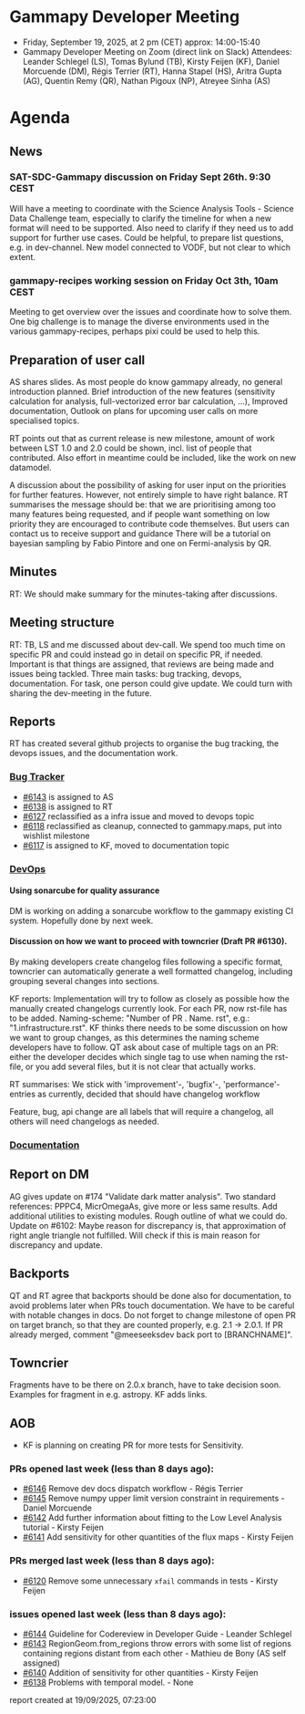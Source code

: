 # Gammapy Developer Meeting 
 * Friday, September 19, 2025, at 2 pm (CET) approx: 14:00-15:40
 * Gammapy Developer Meeting on Zoom (direct link on Slack) 
Attendees: Leander Schlegel (LS), Tomas Bylund (TB), Kirsty Feijen (KF), Daniel Morcuende (DM), Régis Terrier (RT), Hanna Stapel (HS),  Aritra Gupta (AG), Quentin Remy (QR), Nathan Pigoux (NP), Atreyee Sinha (AS)
 
# Agenda

## News
### SAT-SDC-Gammapy discussion on Friday Sept 26th. 9:30 CEST
Will have a meeting to coordinate with the Science Analysis Tools - Science Data Challenge team, especially to clarify the timeline for when a new format will need to be supported. Also need to clarify if they need us to add support for further use cases. Could be helpful, to prepare list questions, e.g. in dev-channel.
New model connected to VODF, but not clear to which extent.


### gammapy-recipes working session on Friday Oct 3th, 10am CEST
Meeting to get overview over the issues and coordinate how to solve them. One big challenge is to manage the diverse environments used in the various gammapy-recipes, perhaps pixi could be used to help this.

## Preparation of user call
AS shares slides. As most people do know gammapy already, no general introduction planned. Brief introduction of the new features (sensitivity calculation for analysis, full-vectorized error bar calculation, ...), Improved documentation, Outlook on plans for upcoming user calls on more specialised topics.

RT points out that as current release is new milestone, amount of work between LST 1.0 and 2.0 could be shown, incl. list of people that contributed. Also effort in meantime could be included, like the work on new datamodel.

A discussion about the possibility of asking for user input on the priorities for further features. However, not entirely simple to have right balance. 
RT summarises the message should be: that we are prioritising among too many features being requested, and if people want something on low priority they are encouraged to contribute code themselves. But users can contact us to receive support and guidance
There will be a tutorial on bayesian sampling by Fabio Pintore and one on Fermi-analysis by QR.

## Minutes
RT: We should make summary for the minutes-taking after discussions.

## Meeting structure
RT: TB, LS and me discussed about dev-call. We spend too much time on specific PR and could instead go in detail on specific PR, if needed. Important is that things are assigned, that reviews are being made and issues being tackled. Three main tasks: bug tracking, devops, documentation. For task, one person could give update. We could turn with sharing the dev-meeting in the future.

## Reports
RT has created several github projects to organise the bug tracking, the devops issues, and the documentation work.

### [Bug Tracker](https://github.com/orgs/gammapy/projects/36/views/1)

* [#6143](https://github.com/gammapy/gammapy/issues/6143) is assigned to AS
* [#6138](https://github.com/gammapy/gammapy/issues/6138) is assigned to RT
* [#6127](https://github.com/gammapy/gammapy/issues/6127) reclassified as a infra issue and moved to devops topic
* [#6118](https://github.com/gammapy/gammapy/issues/6118) reclassified as cleanup, connected to gammapy.maps, put into wishlist milestone
* [#6117](https://github.com/gammapy/gammapy/issues/6117) is assigned to KF, moved to documentation topic

### [DevOps](https://github.com/orgs/gammapy/projects/31)
#### Using sonarcube for quality assurance
DM is working on adding a sonarcube workflow to the gammapy existing CI system. Hopefully done by next week.

#### Discussion on how we want to proceed with towncrier (Draft PR #6130). 
By making developers create changelog files following a specific format, towncrier can automatically generate a well formatted changelog, including grouping several changes into sections. 

KF reports: Implementation will try to follow as closely as possible how the manually created changelogs currently look. For each PR, now rst-file has to be added. Naming-scheme: "Number of PR . Name. rst", e.g.: "1.infrastructure.rst".
KF thinks there needs to be some discussion on how we want to group changes, as this determines the naming scheme developers have to follow.
QT ask about case of multiple tags on an PR: either the developer decides which single tag to use when naming the rst-file, or you add several files, but it is not clear that actually works.

RT summarises: We stick with 'improvement'-, 'bugfix'-, 'performance'- entries as currently, decided that should have changelog workflow 

Feature, bug, api change are all labels that will require a changelog, all others will need changelogs as needed.

### [Documentation](https://github.com/orgs/gammapy/projects/27/views/2)

## Report on DM
AG gives update on #174 "Validate dark matter analysis". Two standard references: PPPC4, MicrOmegaAs, give more or less same results. Add additional utilities to existing modules. Rough outline of what we could do.
Update on #6102: Maybe reason for discrepancy is, that approximation of right angle triangle not fulfilled. Will check if this is main reason for discrepancy and update.

## Backports 
QT and RT agree that backports should be done also for documentation, to avoid problems later when PRs touch documentation. We have to be careful with notable changes in docs. Do not forget to change milestone of open PR on target branch, so that they are counted properly, e.g. 2.1 -> 2.0.1. If PR already merged, comment "@meeseeksdev back port to [BRANCHNAME]". 

## Towncrier
Fragments have to be there on 2.0.x branch, have to take decision soon. Examples for fragment in e.g. astropy. KF adds links.

## AOB
- KF is planning on creating PR for more tests for Sensitivity.

### PRs opened last week (less than 8 days ago): 
* [#6146](https://github.com/gammapy/gammapy/pull/6146) Remove dev docs dispatch workflow - Régis Terrier
* [#6145](https://github.com/gammapy/gammapy/pull/6145) Remove numpy upper limit version constraint in requirements - Daniel Morcuende
* [#6142](https://github.com/gammapy/gammapy/pull/6142) Add further information about fitting to the Low Level Analysis tutorial - Kirsty Feijen
* [#6141](https://github.com/gammapy/gammapy/pull/6141) Add sensitivity for other quantities of the flux maps - Kirsty Feijen

### PRs merged last week (less than 8 days ago): 
* [#6120](https://github.com/gammapy/gammapy/pull/6120) Remove some unnecessary `xfail` commands in tests - Kirsty Feijen

### issues opened last week (less than 8 days ago): 
* [#6144](https://github.com/gammapy/gammapy/issues/6144) Guideline for Codereview in Developer Guide - Leander Schlegel
* [#6143](https://github.com/gammapy/gammapy/issues/6143) RegionGeom.from_regions throw errors with some list of regions containing regions distant from each other - Mathieu de Bony (AS self assigned)
* [#6140](https://github.com/gammapy/gammapy/issues/6140) Addition of sensitivity for other quantities - Kirsty Feijen
* [#6138](https://github.com/gammapy/gammapy/issues/6138) Problems with temporal model. - None

 report created at 19/09/2025, 07:23:00
